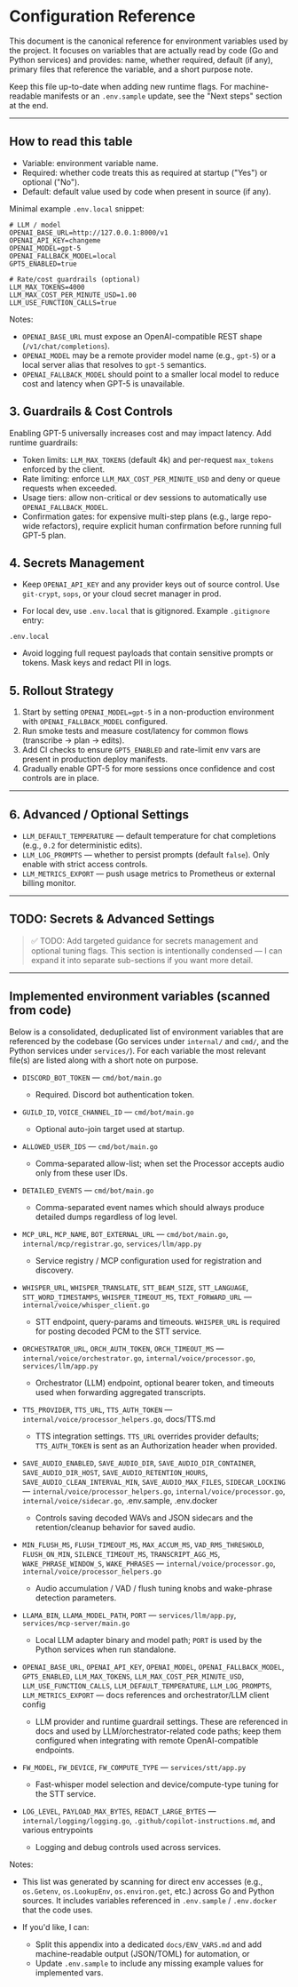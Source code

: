 # Configuration Reference

This document is the canonical reference for environment variables used by the project. It focuses on variables that are actually read by code (Go and Python services) and provides: name, whether required, default (if any), primary files that reference the variable, and a short purpose note.

Keep this file up-to-date when adding new runtime flags. For machine-readable manifests or an `.env.sample` update, see the "Next steps" section at the end.

---

## How to read this table

- Variable: environment variable name.
- Required: whether code treats this as required at startup ("Yes") or optional ("No").
- Default: default value used by code when present in source (if any).


Minimal example `.env.local` snippet:

```env
# LLM / model
OPENAI_BASE_URL=http://127.0.0.1:8000/v1
OPENAI_API_KEY=changeme
OPENAI_MODEL=gpt-5
OPENAI_FALLBACK_MODEL=local
GPT5_ENABLED=true

# Rate/cost guardrails (optional)
LLM_MAX_TOKENS=4000
LLM_MAX_COST_PER_MINUTE_USD=1.00
LLM_USE_FUNCTION_CALLS=true
```

Notes:
- `OPENAI_BASE_URL` must expose an OpenAI-compatible REST shape (`/v1/chat/completions`).
- `OPENAI_MODEL` may be a remote provider model name (e.g., `gpt-5`) or a local server alias that resolves to `gpt-5` semantics.
- `OPENAI_FALLBACK_MODEL` should point to a smaller local model to reduce cost and latency when GPT-5 is unavailable.

## 3. Guardrails & Cost Controls

Enabling GPT-5 universally increases cost and may impact latency. Add runtime guardrails:

- Token limits: `LLM_MAX_TOKENS` (default 4k) and per-request `max_tokens` enforced by the client.
- Rate limiting: enforce `LLM_MAX_COST_PER_MINUTE_USD` and deny or queue requests when exceeded.
- Usage tiers: allow non-critical or dev sessions to automatically use `OPENAI_FALLBACK_MODEL`.
- Confirmation gates: for expensive multi-step plans (e.g., large repo-wide refactors), require explicit human confirmation before running full GPT-5 plan.

## 4. Secrets Management

- Keep `OPENAI_API_KEY` and any provider keys out of source control. Use `git-crypt`, `sops`, or your cloud secret manager in prod.

- For local dev, use `.env.local` that is gitignored. Example `.gitignore` entry:

```gitignore
.env.local
```

- Avoid logging full request payloads that contain sensitive prompts or tokens. Mask keys and redact PII in logs.

## 5. Rollout Strategy

1. Start by setting `OPENAI_MODEL=gpt-5` in a non-production environment with `OPENAI_FALLBACK_MODEL` configured.
2. Run smoke tests and measure cost/latency for common flows (transcribe -> plan -> edits).
3. Add CI checks to ensure `GPT5_ENABLED` and rate-limit env vars are present in production deploy manifests.
4. Gradually enable GPT-5 for more sessions once confidence and cost controls are in place.

---

## 6. Advanced / Optional Settings

- `LLM_DEFAULT_TEMPERATURE` — default temperature for chat completions (e.g., `0.2` for deterministic edits).
- `LLM_LOG_PROMPTS` — whether to persist prompts (default `false`). Only enable with strict access controls.
- `LLM_METRICS_EXPORT` — push usage metrics to Prometheus or external billing monitor.

---

## TODO: Secrets & Advanced Settings

> ✅ TODO: Add targeted guidance for secrets management and optional tuning flags. This section is intentionally condensed — I can expand it into separate sub-sections if you want more detail.

---

## Implemented environment variables (scanned from code)

Below is a consolidated, deduplicated list of environment variables that are referenced by the codebase (Go services under `internal/` and `cmd/`, and the Python services under `services/`). For each variable the most relevant file(s) are listed along with a short note on purpose.

- `DISCORD_BOT_TOKEN` — `cmd/bot/main.go`
  - Required. Discord bot authentication token.

- `GUILD_ID`, `VOICE_CHANNEL_ID` — `cmd/bot/main.go`
  - Optional auto-join target used at startup.

- `ALLOWED_USER_IDS` — `cmd/bot/main.go`
  - Comma-separated allow-list; when set the Processor accepts audio only from these user IDs.

- `DETAILED_EVENTS` — `cmd/bot/main.go`
  - Comma-separated event names which should always produce detailed dumps regardless of log level.

- `MCP_URL`, `MCP_NAME`, `BOT_EXTERNAL_URL` — `cmd/bot/main.go`, `internal/mcp/registrar.go`, `services/llm/app.py`
  - Service registry / MCP configuration used for registration and discovery.

- `WHISPER_URL`, `WHISPER_TRANSLATE`, `STT_BEAM_SIZE`, `STT_LANGUAGE`, `STT_WORD_TIMESTAMPS`, `WHISPER_TIMEOUT_MS`, `TEXT_FORWARD_URL` — `internal/voice/whisper_client.go`
  - STT endpoint, query-params and timeouts. `WHISPER_URL` is required for posting decoded PCM to the STT service.

- `ORCHESTRATOR_URL`, `ORCH_AUTH_TOKEN`, `ORCH_TIMEOUT_MS` — `internal/voice/orchestrator.go`, `internal/voice/processor.go`, `services/llm/app.py`
  - Orchestrator (LLM) endpoint, optional bearer token, and timeouts used when forwarding aggregated transcripts.

- `TTS_PROVIDER`, `TTS_URL`, `TTS_AUTH_TOKEN` — `internal/voice/processor_helpers.go`, docs/TTS.md
  - TTS integration settings. `TTS_URL` overrides provider defaults; `TTS_AUTH_TOKEN` is sent as an Authorization header when provided.

- `SAVE_AUDIO_ENABLED`, `SAVE_AUDIO_DIR`, `SAVE_AUDIO_DIR_CONTAINER`, `SAVE_AUDIO_DIR_HOST`, `SAVE_AUDIO_RETENTION_HOURS`, `SAVE_AUDIO_CLEAN_INTERVAL_MIN`, `SAVE_AUDIO_MAX_FILES`, `SIDECAR_LOCKING` — `internal/voice/processor_helpers.go`, `internal/voice/processor.go`, `internal/voice/sidecar.go`, .env.sample, .env.docker
  - Controls saving decoded WAVs and JSON sidecars and the retention/cleanup behavior for saved audio.

- `MIN_FLUSH_MS`, `FLUSH_TIMEOUT_MS`, `MAX_ACCUM_MS`, `VAD_RMS_THRESHOLD`, `FLUSH_ON_MIN`, `SILENCE_TIMEOUT_MS`, `TRANSCRIPT_AGG_MS`, `WAKE_PHRASE_WINDOW_S`, `WAKE_PHRASES` — `internal/voice/processor.go`, `internal/voice/processor_helpers.go`
  - Audio accumulation / VAD / flush tuning knobs and wake-phrase detection parameters.

- `LLAMA_BIN`, `LLAMA_MODEL_PATH`, `PORT` — `services/llm/app.py`, `services/mcp-server/main.go`
  - Local LLM adapter binary and model path; `PORT` is used by the Python services when run standalone.

- `OPENAI_BASE_URL`, `OPENAI_API_KEY`, `OPENAI_MODEL`, `OPENAI_FALLBACK_MODEL`, `GPT5_ENABLED`, `LLM_MAX_TOKENS`, `LLM_MAX_COST_PER_MINUTE_USD`, `LLM_USE_FUNCTION_CALLS`, `LLM_DEFAULT_TEMPERATURE`, `LLM_LOG_PROMPTS`, `LLM_METRICS_EXPORT` — docs references and orchestrator/LLM client config
  - LLM provider and runtime guardrail settings. These are referenced in docs and used by LLM/orchestrator-related code paths; keep them configured when integrating with remote OpenAI-compatible endpoints.

- `FW_MODEL`, `FW_DEVICE`, `FW_COMPUTE_TYPE` — `services/stt/app.py`
  - Fast-whisper model selection and device/compute-type tuning for the STT service.

- `LOG_LEVEL`, `PAYLOAD_MAX_BYTES`, `REDACT_LARGE_BYTES` — `internal/logging/logging.go`, `.github/copilot-instructions.md`, and various entrypoints
  - Logging and debug controls used across services.

Notes:

- This list was generated by scanning for direct env accesses (e.g., `os.Getenv`, `os.LookupEnv`, `os.environ.get`, etc.) across Go and Python sources. It includes variables referenced in `.env.sample` / `.env.docker` that the code uses.

- If you'd like, I can:
  - Split this appendix into a dedicated `docs/ENV_VARS.md` and add machine-readable output (JSON/TOML) for automation, or
  - Update `.env.sample` to include any missing example values for implemented vars.
